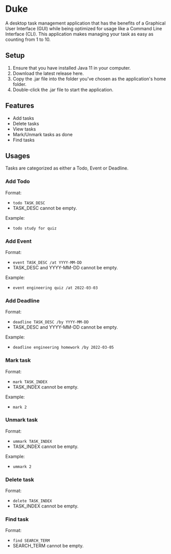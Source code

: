 # Duke

A desktop task management application that has the benefits of a Graphical User Interface (GUI) while being optimized for usage like a Command Line Interface (CLI). This application makes managing your task as easy as counting from 1 to 10.

## Setup

1. Ensure that you have installed Java 11 in your computer.
2. Download the latest release here.
3. Copy the .jar file into the folder you've chosen as the application's home folder.
4. Double-click the .jar file to start the application.

## Features
- Add tasks
- Delete tasks
- View tasks
- Mark/Unmark tasks as done
- Find tasks

## Usages
Tasks are categorized as either a Todo, Event or Deadline.

### Add Todo
Format:
- `todo TASK_DESC`
- TASK_DESC cannot be empty.

Example:
- `todo study for quiz`

### Add Event
Format:
- `event TASK_DESC /at YYYY-MM-DD`
- TASK_DESC and YYYY-MM-DD cannot be empty.

Example:
- `event engineering quiz /at 2022-03-03`

### Add Deadline
Format:
- `deadline TASK_DESC /by YYYY-MM-DD`
- TASK_DESC and YYYY-MM-DD cannot be empty.

Example:
- `deadline engineering homework /by 2022-03-05`

### Mark task
Format:
- `mark TASK_INDEX`
- TASK_INDEX cannot be empty.

Example:
- `mark 2`

### Unmark task
Format:
- `ummark TASK_INDEX`
- TASK_INDEX cannot be empty.

Example:
- `ummark 2`

### Delete task
Format:
- `delete TASK_INDEX`
- TASK_INDEX cannot be empty.

### Find task
Format:
- `find SEARCH_TERM`
- SEARCH_TERM cannot be empty.



